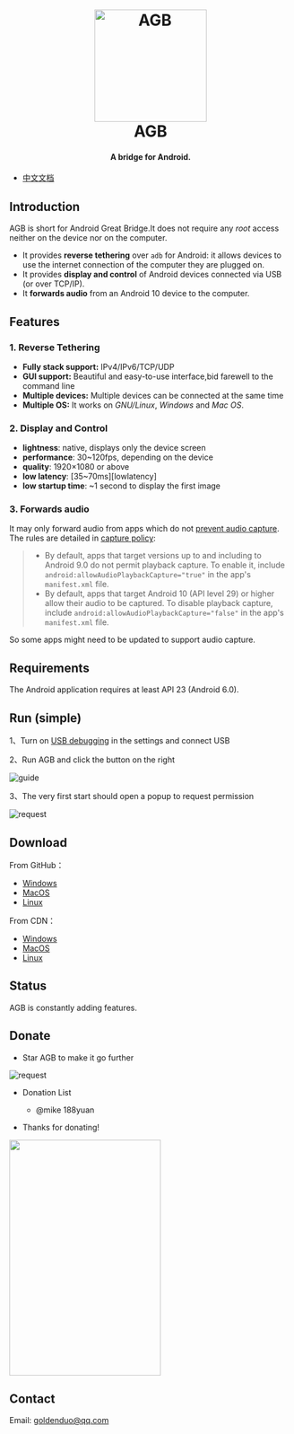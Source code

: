 <h1 align="center">
  <img src="https://selfshare.shenqikeji.top/AGB/icon.png" alt="AGB" width="200">
  <br>AGB<br>
</h1>

<h4 align="center">A bridge for Android.</h4>

* [中文文档](https://github.com/goldenduo/AGB/blob/main/README_CN.md)

## Introduction

AGB is short for Android Great Bridge.It does not require any _root_ access neither on the device nor on the computer. 
* It provides **reverse tethering** over `adb` for Android: it allows devices to use the internet connection of the computer they are plugged on. 
* It provides **display and control** of Android devices connected via USB (or over TCP/IP).
* It **forwards audio** from an Android 10 device to the computer. 

## Features

### 1. Reverse Tethering

- **Fully stack support:** IPv4/IPv6/TCP/UDP
- **GUI support:** Beautiful and easy-to-use interface,bid farewell to the command line
- **Multiple devices:** Multiple devices can be connected at the same time
- **Multiple OS:** It works on _GNU/Linux_, _Windows_ and _Mac OS_.

### 2. Display and Control

- **lightness**: native, displays only the device screen
- **performance**: 30~120fps, depending on the device
- **quality**: 1920×1080 or above
- **low latency**: [35~70ms][lowlatency]
- **low startup time**: ~1 second to display the first image

### 3. Forwards audio

It may only forward audio from apps which do not [prevent audio
capture][allow]. The rules are detailed in [capture policy][rules]:

> - By default, apps that target versions up to and including to Android 9.0 do
>   not permit playback capture. To enable it, include
>   `android:allowAudioPlaybackCapture="true"` in the app's `manifest.xml` file.
> - By default, apps that target Android 10 (API level 29) or higher allow their
>   audio to be captured. To disable playback capture, include
>   `android:allowAudioPlaybackCapture="false"` in the app's `manifest.xml`
>   file.

So some apps might need to be updated to support audio capture.

[allow]: https://developer.android.com/guide/topics/media/playback-capture#allowing_playback_capture
[rules]: https://developer.android.com/guide/topics/media/playback-capture#capture_policy

## Requirements

The Android application requires at least API 23 (Android 6.0).

## Run (simple)

1、Turn on [USB debugging](https://github.com/goldenduo/AGB/blob/main/developer_options.md) in the settings and
connect USB

2、Run AGB and click the button on the right

![guide](https://cdn.jsdelivr.net/gh/goldenduo/AGB/R/guide.gif)

3、The very first start should open a popup to request permission

![request](https://cdn.jsdelivr.net/gh/goldenduo/AGB/R/request.jpg)

## Download

From GitHub：

- [Windows](https://github.com/goldenduo/SelfShare/raw/main/AGB/windows/agb4.zip)
- [MacOS](https://github.com/goldenduo/SelfShare/raw/main/AGB/macos/agb4.zip)
- [Linux](https://github.com/goldenduo/SelfShare/raw/main/AGB/linux/agb4.zip)

From CDN：

- [Windows](https://selfshare.shenqikeji.top/AGB/windows/agb4.zip)
- [MacOS](https://selfshare.shenqikeji.top/AGB/macos/agb4.zip)
- [Linux](https://selfshare.shenqikeji.top/AGB/linux/agb4.zip)

## Status

AGB is constantly adding features.

## Donate

- Star AGB to make it go further

![request](https://cdn.jsdelivr.net/gh/goldenduo/AGB/R/please.gif)

- Donation List

  - @mike 188yuan

- Thanks for donating! 

<img src="https://cdn.jsdelivr.net/gh/goldenduo/AGB/R/alipay.jpg" width="270" height="420">

## Contact

Email: goldenduo@qq.com

